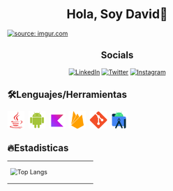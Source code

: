 <h1 align="center">Hola, Soy David👋</h1>

<a href="https://imgur.com/CkRUjBL"><img src="https://i.imgur.com/CkRUjBL.jpg" title="source: imgur.com" /></a>

<div align="center">
 <h2>Socials</h2>
 <p> <a href="https://www.linkedin.com/feed/?trk=homepage-basic_sign-in-submit"><img src="https://img.shields.io/badge/linkedin-%230077B5.svg?style=for-the-badge&amp;logo=linkedin&amp;logoColor=white" alt="LinkedIn"></a>
  <a href="https://twitter.com/GlezLomena"><img src="https://img.shields.io/badge/Twitter-%231DA1F2.svg?style=for-the-badge&amp;logo=Twitter&amp;logoColor=white" alt="Twitter"></a>
  <a href=""><img src="https://img.shields.io/badge/Instagram-%23E4405F.svg?style=for-the-badge&amp;logo=Instagram&amp;logoColor=white" alt="Instagram"></a>
</div>

## 🛠️Lenguajes/Herramientas
<img src="https://github.com/devicons/devicon/blob/master/icons/java/java-plain.svg" title="Java" alt="Java" width="40" height="40"/>&nbsp;
<img src="https://github.com/devicons/devicon/blob/master/icons/android/android-plain.svg" title="Java" alt="Java" width="40" height="40"/>&nbsp;
<img src="https://github.com/devicons/devicon/blob/master/icons/kotlin/kotlin-original.svg" title="Java" alt="Java" width="37" height="37"/>&nbsp;
<img src="https://github.com/devicons/devicon/blob/master/icons/firebase/firebase-plain.svg" title="Java" alt="Java" width="40" height="40"/>&nbsp;
<img src="https://github.com/devicons/devicon/blob/master/icons/git/git-original.svg" title="Java" alt="Java" width="40" height="40"/>&nbsp;
<img src="https://github.com/devicons/devicon/blob/master/icons/androidstudio/androidstudio-original.svg" title="Java" alt="Java" width="40" height="40"/>&nbsp;


## 🔥Estadisticas

<table align="center">
 <tr>
  <td width="50%">
   <p align="center"><img src="https://github-readme-stats.vercel.app/api/top-langs/?username=davigolo&amp;layout=compact" alt="Top Langs"></p>
  </td>
  <td width="50%">
  </td>
 </tr>
</table>



